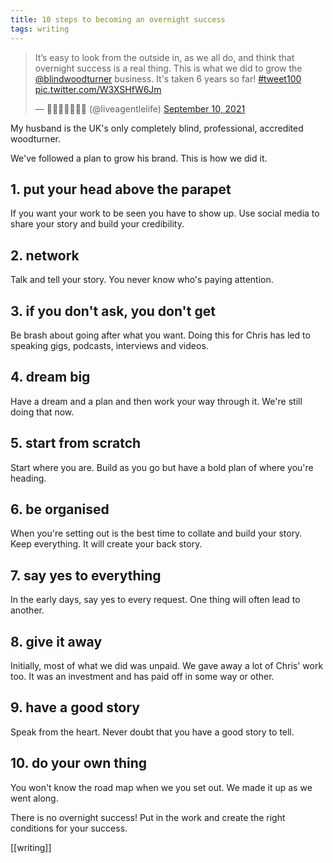 ```yaml
---
title: 10 steps to becoming an overnight success
tags: writing
---
```


<blockquote class="twitter-tweet"><p lang="en" dir="ltr">It’s easy to look from the outside in, as we all do, and think that overnight success is a real thing. This is what we did to grow the <a href="https://twitter.com/blindwoodturner?ref_src=twsrc%5Etfw">@blindwoodturner</a> business. It&#39;s taken 6 years so far! <a href="https://twitter.com/hashtag/tweet100?src=hash&amp;ref_src=twsrc%5Etfw">#tweet100</a> <a href="https://t.co/W3XSHfW6Jm">pic.twitter.com/W3XSHfW6Jm</a></p>&mdash; 👩🏻‍🦳🥾🌳🐄🌻 (@liveagentlelife) <a href="https://twitter.com/liveagentlelife/status/1436355616331735041?ref_src=twsrc%5Etfw">September 10, 2021</a></blockquote> <script async src="https://platform.twitter.com/widgets.js" charset="utf-8"></script>

My husband is the UK's only completely blind, professional, accredited woodturner.

We've followed a plan to grow his brand. This is how we did it.

## 1. put your head above the parapet

If you want your work to be seen you have to show up. Use social media to share your story and build your credibility.

## 2. network

Talk and tell your story. You never know who's paying attention.

## 3. if you don't ask, you don't get

Be brash about going after what you want. Doing this for Chris has led to speaking gigs, podcasts, interviews and videos.

## 4. dream big

Have a dream and a plan and then work your way through it. We're still doing that now.

## 5. start from scratch

Start where you are. Build as you go but have a bold plan of where you're heading.

## 6. be organised

When you're setting out is the best time to collate and build your story. Keep everything. It will create your back story.

## 7. say yes to everything

In the early days, say yes to every request. One thing will often lead to another.

## 8. give it away

Initially, most of what we did was unpaid. We gave away a lot of Chris' work too. It was an investment and has paid off in some way or other.

## 9. have a good story

Speak from the heart. Never doubt that you have a good story to tell.

## 10. do your own thing

You won't know the road map when we you set out. We made it up as we went along.

There is no overnight success! Put in the work and create the right conditions for your success.

[[writing]]